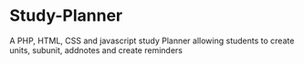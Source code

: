 # Study-Planner
A PHP, HTML, CSS and javascript study Planner allowing students to create units, subunit, addnotes and create reminders
